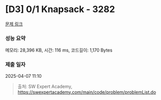 # [D3] 0/1 Knapsack - 3282 

[문제 링크](https://swexpertacademy.com/main/code/problem/problemDetail.do?contestProbId=AWBJAVpqrzQDFAWr) 

### 성능 요약

메모리: 28,396 KB, 시간: 116 ms, 코드길이: 1,170 Bytes

### 제출 일자

2025-04-07 11:10



> 출처: SW Expert Academy, https://swexpertacademy.com/main/code/problem/problemList.do